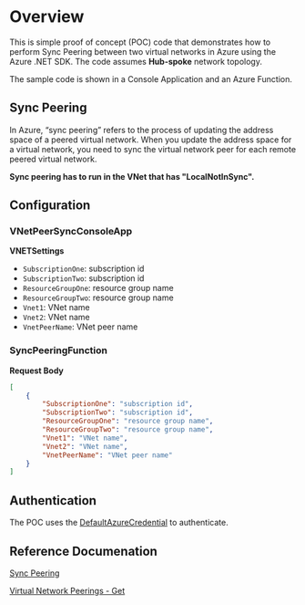 # Overview
This is simple proof of concept (POC) code that demonstrates how to perform Sync Peering between two virtual networks in Azure using the Azure .NET SDK. The code assumes <b>Hub-spoke</b> network topology.

The sample code is shown in a Console Application and an Azure Function.

## Sync Peering

In Azure, “sync peering” refers to the process of updating the address space of a peered virtual network.
When you update the address space for a virtual network, you need to sync the virtual network peer for each remote peered virtual network.

<b>Sync peering has to run in the VNet that has "LocalNotInSync".</b>

## Configuration
### VNetPeerSyncConsoleApp
<b>VNETSettings</b>
- `SubscriptionOne`: subscription id
- `SubscriptionTwo`: subscription id
- `ResourceGroupOne`: resource group name
- `ResourceGroupTwo`: resource group name
- `Vnet1`: VNet name
- `Vnet2`: VNet name
- `VnetPeerName`: VNet peer name
  
### SyncPeeringFunction
<b>Request Body</b>
```json
[
    {
        "SubscriptionOne": "subscription id",
        "SubscriptionTwo": "subscription id",
        "ResourceGroupOne": "resource group name",
        "ResourceGroupTwo": "resource group name",
        "Vnet1": "VNet name",
        "Vnet2": "VNet name",
        "VnetPeerName": "VNet peer name"
    }
]
```
## Authentication
The POC uses the [DefaultAzureCredential](https://learn.microsoft.com/en-us/dotnet/azure/sdk/authentication/?tabs=command-line) to authenticate.

## Reference Documenation

[Sync Peering](https://learn.microsoft.com/en-us/rest/api/virtualnetwork/virtual-network-peerings/create-or-update?view=rest-virtualnetwork-2023-09-01&tabs=dotnet#sync-peering)

[Virtual Network Peerings - Get](https://learn.microsoft.com/en-us/rest/api/virtualnetwork/virtual-network-peerings/get?view=rest-virtualnetwork-2023-09-01&tabs=HTTP)
